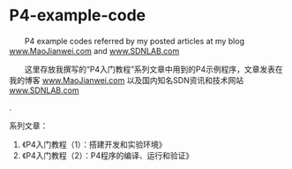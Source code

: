 # P4-example-code

　　P4 example codes referred by my posted articles at my blog www.MaoJianwei.com and www.SDNLAB.com

　　这里存放我撰写的“P4入门教程”系列文章中用到的P4示例程序，文章发表在我的博客 www.MaoJianwei.com 以及国内知名SDN资讯和技术网站 www.SDNLAB.com

.

系列文章：

1. 《P4入门教程（1）：搭建开发和实验环境》
2. 《P4入门教程（2）：P4程序的编译、运行和验证》
